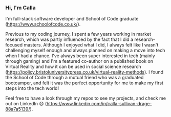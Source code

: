 ### Hi, I'm Calla

I'm full-stack software developer and School of Code graduate (https://www.schoolofcode.co.uk/).

Previous to my coding journey, I spent a few years working in market research, which was partly influenced by the fact that I did a research-focused masters. Although I enjoyed what I did, I always felt like I wasn't challenging myself enough and always planned on making a move into tech when I had a chance. I've always been super interested in tech (mainly through gaming) and I'm a featured co-author on a published book on Virtual Reality and how it can be used in social science research (https://policy.bristoluniversitypress.co.uk/virtual-reality-methods). I found the School of Code through a mutual friend who was a graduated bootcamper, and felt it was the perfect opportunity for me to make my first steps into the tech world!

Feel free to have a look through my repos to see my projects, and check me out on LinkedIn 😄 (https://www.linkedin.com/in/calla-sullivan-drage-88a7a5139/). 
